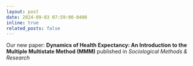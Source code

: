 ```yaml
---
layout: post
date: 2024-09-03 07:59:00-0400
inline: true
related_posts: false
---
```


Our new paper: <a href="https://doi.org/10.1177/00491241241268775" style="color: inherit; text-decoration: none;">**Dynamics of Health Expectancy: An Introduction to the Multiple Multistate Method (MMM)**</a> published in *Sociological Methods & Research*
